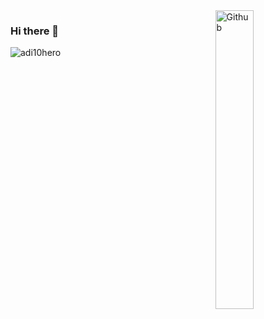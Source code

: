 <img width="35%" align="right" alt="Github" src="https://user-images.githubusercontent.com/48678280/88862734-4903af80-d201-11ea-968b-9c939d88a37c.gif" />


### Hi there 👋
<p align="left"> <img   src="https://komarev.com/ghpvc/?username=JJ1006" alt="adi10hero" /> </p>
<!--
**JJ1006/JJ1006** is a ✨ _special_ ✨ repository because its `README.md` (this file) appears on your GitHub profile.

Here are some ideas to get you started:
-->
- 🔭 I’m currently working on python and java.
- 🌱 I’m currently learning how to make efficient use of our time and be consistent.
- 👯 I’m looking to collaborate on learning and mastering python.
- 🤔 I’m looking for someone who can guide me pefectly.
- 💬 Ask me about cricket,table tennis, social media, or politics.
- 📫 How to reach me: jaahanavajoshi@gamil.com
- 😄 Pronouns: He
- ⚡ Fun fact: National player in Table Tennis, secured All India Rank 156 in Technothlon exam which was conducted by IIT Guwahati.

### Languages and Tools 🛠

<h3>🛠 Tech Stack</h3>

- 💻 &nbsp; C| C++| Python | Javascript | Java   
- 🌐 &nbsp; HTML | CSS 
- 🐍 &nbsp; Selenium | Scikit-learn | Keras | Tkinter | Matplotlib | Hub
- ☁ &nbsp; Google Cloud Platform | Netlify | Replit | GitHub Hosting 
- 🔧 &nbsp; Github | PyCharm | Visual Studio code | Eclipse | Git | Code Blocks | Turbo C
  
<br><br>
<h4 align="center">Top langs :tongue:</h4>
<p align="center"><img src="https://github-readme-stats.vercel.app/api/top-langs/?username=JJ1006&langs_count=10&theme=tokyonight&layout=compact" alt="AnhellO :: Top Langs" height="250" /></p>
<br><br>
  
<h2 align="center"> Github Statistics 📈 </h2>
  
<div align="center"> 
  <a href=""><img align="center" src="https://github-readme-stats-sigma-five.vercel.app/api?username=JJ1006&show_icons=true&include_all_commits=true&count_private=true&theme=midnight-purple&line_height=40" /></a></div>
  
  <h3> 🤝🏻 Connect with Me </h3>

<p align="center">
&nbsp; <a href="https://twitter.com/jaahanava" target="_blank" rel="noopener noreferrer"><img src="https://img.icons8.com/plasticine/100/000000/twitter.png" width="50" /></a>  
&nbsp; <a href="https://www.instagram.com/jaahanava/" target="_blank" rel="https://thumbs.gfycat.com/OrnateOrneryFoal-max-1mb.gif" width="50" /></a>  
&nbsp; <a href="https://www.linkedin.com/in/jaahanava-joshi-10/" target="_blank" rel="noopener noreferrer"><img src="https://img.icons8.com/plasticine/100/000000/linkedin.png" width="50" /></a>
&nbsp; <a href="mailto:jaahanavajoshi@gmail.com" target="_blank" rel="noopener noreferrer"><img src="https://img.icons8.com/plasticine/100/000000/gmail.png"  width="50" /></a>

</p>
